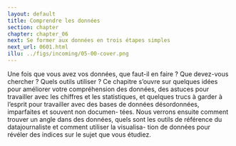 ```yaml
---
layout: default
title: Comprendre les données
section: chapter
chapter: chapter_06
next: Se former aux données en trois étapes simples
next_url: 0601.html
illu: ../figs/incoming/05-00-cover.png
---
```


Une fois que vous avez vos données, que faut-il en faire ? Que devez-vous chercher ? Quels outils utiliser ? Ce chapitre s’ouvre sur quelques idées pour améliorer votre compréhension des données, des astuces pour travailler avec les chiffres et les statistiques, et quelques trucs à garder à l’esprit pour travailler avec des bases de données désordonnées, imparfaites et souvent non documen- tées. Nous verrons ensuite comment trouver un angle dans des données, quels sont les outils de référence du datajournaliste et comment utiliser la visualisa- tion de données pour révéler des indices sur le sujet que vous étudiez.
